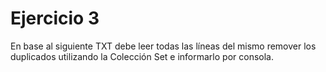 ﻿# Ejercicio 3

En base al siguiente TXT debe leer todas las líneas del mismo remover los duplicados utilizando la Colección Set e informarlo por consola.